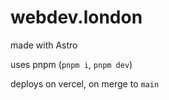 # webdev.london

made with Astro

uses pnpm (`pnpm i`, `pnpm dev`)

deploys on vercel, on merge to `main`
